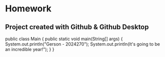# Homework

## Project created with Github & Github Desktop

public class Main {
    public static void main(String[] args) {
        System.out.println("Gerson - 2024270");
        System.out.println(It's going to be an incredible year!");
    }
}
